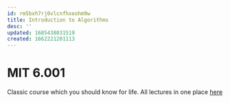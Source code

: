 ```yaml
---
id: rm5bxh7rj0vlcnfhxeohm9w
title: Introduction to Algorithms
desc: ''
updated: 1685438031519
created: 1662221201113
---
```

# MIT 6.001

Classic course which you should know for life. All lectures in one place [here](https://drive.google.com/file/d/1FzGbSqWS9xufckvR5J5HrQ0qt-iVF1IU/view?usp=share_link)